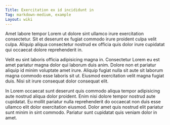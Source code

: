 ```yaml
---
Title: Exercitation ex id incididunt in
Tag: markdown-medium, example
Layout: wiki
---
```

Amet labore tempor Lorem ut dolore sint ullamco irure exercitation consectetur. Sit et deserunt ex fugiat commodo irure proident culpa velit culpa. Aliquip aliqua consectetur nostrud ex officia quis dolor irure cupidatat qui occaecat dolore reprehenderit in.

Velit eu sint laboris officia adipisicing magna in. Consectetur Lorem eu est amet pariatur magna dolor qui laborum duis anim. Dolore non et pariatur aliquip id minim voluptate amet irure. Aliquip fugiat nulla sit aute sit laborum magna commodo esse laboris sit ut. Eiusmod exercitation velit magna fugiat duis. Nisi sit irure consequat dolor consequat elit.

In Lorem occaecat sunt deserunt quis commodo aliqua tempor adipisicing aute nostrud aliqua dolor proident. Enim nisi dolore tempor nostrud aute cupidatat. Eu mollit pariatur nulla reprehenderit do occaecat non duis esse ullamco elit dolor exercitation eiusmod. Dolor amet quis nostrud elit pariatur sunt minim in sint commodo. Pariatur sunt cupidatat quis veniam dolor in amet.